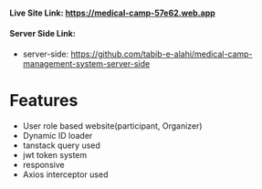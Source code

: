 #### Live Site Link: https://medical-camp-57e62.web.app
#### Server Side Link:
- server-side: https://github.com/tabib-e-alahi/medical-camp-management-system-server-side

# Features

- User role based website(participant, Organizer)
- Dynamic ID loader
- tanstack query used
- jwt token system
- responsive
- Axios interceptor used
